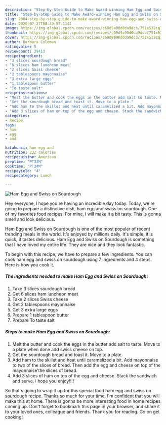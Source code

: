 ```yaml
---
description: "Step-by-Step Guide to Make Award-winning Ham Egg and Swiss on Sourdough"
title: "Step-by-Step Guide to Make Award-winning Ham Egg and Swiss on Sourdough"
slug: 2004-step-by-step-guide-to-make-award-winning-ham-egg-and-swiss-on-sourdough
date: 2020-07-27T08:49:57.114Z
image: https://img-global.cpcdn.com/recipes/c69d9a90d0da9dcb/751x532cq70/ham-egg-and-swiss-on-sourdough-recipe-main-photo.jpg
thumbnail: https://img-global.cpcdn.com/recipes/c69d9a90d0da9dcb/751x532cq70/ham-egg-and-swiss-on-sourdough-recipe-main-photo.jpg
cover: https://img-global.cpcdn.com/recipes/c69d9a90d0da9dcb/751x532cq70/ham-egg-and-swiss-on-sourdough-recipe-main-photo.jpg
author: Barbara Coleman
ratingvalue: 5
reviewcount: 39413
recipeingredient:
- "3 slices sourdough bread"
- "6 slices ham luncheon meat"
- "2 slices Swiss cheese"
- "2 tablespoons mayonnaise"
- "3 extra large eggs"
- "1 tablespoon butter"
- "To taste salt"
recipeinstructions:
- "Melt the butter and cook the eggs in the butter add salt to taste. Move to a plate when done add swiss cheese on top."
- "Get the sourdough bread and toast it. Move to a plate."
- "Add ham to the skillet and heat until caramelized a bit. Add mayonnaise to two of the slices of bread. Then add the egg and cheese on top of the mayonnaise&#39;the slices of bread."
- "Add 3 slices of ham on top of the egg and cheese. Stack the sandwich and serve. I hope you enjoy!!!!"
categories:
- Recipe
tags:
- ham
- egg
- and

katakunci: ham egg and 
nutrition: 232 calories
recipecuisine: American
preptime: "PT33M"
cooktime: "PT34M"
recipeyield: "4"
recipecategory: Lunch

---
```



![Ham Egg and Swiss on Sourdough](https://img-global.cpcdn.com/recipes/c69d9a90d0da9dcb/751x532cq70/ham-egg-and-swiss-on-sourdough-recipe-main-photo.jpg)

Hey everyone, I hope you're having an incredible day today. Today, we're going to prepare a distinctive dish, ham egg and swiss on sourdough. One of my favorites food recipes. For mine, I will make it a bit tasty. This is gonna smell and look delicious.



Ham Egg and Swiss on Sourdough is one of the most popular of recent trending meals in the world. It's enjoyed by millions daily. It's simple, it is quick, it tastes delicious. Ham Egg and Swiss on Sourdough is something that I have loved my entire life. They are nice and they look fantastic.


To begin with this recipe, we have to prepare a few ingredients. You can cook ham egg and swiss on sourdough using 7 ingredients and 4 steps. Here is how you cook it.

<!--inarticleads1-->

##### The ingredients needed to make Ham Egg and Swiss on Sourdough:

1. Take 3 slices sourdough bread
1. Get 6 slices ham luncheon meat
1. Take 2 slices Swiss cheese
1. Get 2 tablespoons mayonnaise
1. Get 3 extra large eggs
1. Prepare 1 tablespoon butter
1. Prepare To taste salt




<!--inarticleads2-->

##### Steps to make Ham Egg and Swiss on Sourdough:

1. Melt the butter and cook the eggs in the butter add salt to taste. Move to a plate when done add swiss cheese on top.
1. Get the sourdough bread and toast it. Move to a plate.
1. Add ham to the skillet and heat until caramelized a bit. Add mayonnaise to two of the slices of bread. Then add the egg and cheese on top of the mayonnaise&#39;the slices of bread.
1. Add 3 slices of ham on top of the egg and cheese. Stack the sandwich and serve. I hope you enjoy!!!!




So that's going to wrap it up for this special food ham egg and swiss on sourdough recipe. Thanks so much for your time. I'm confident that you will make this at home. There is gonna be more interesting food in home recipes coming up. Don't forget to bookmark this page in your browser, and share it to your loved ones, colleague and friends. Thank you for reading. Go on get cooking!

